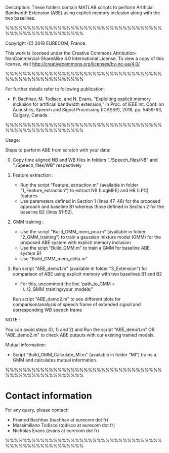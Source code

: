 Description:
These folders contain MATLAB scripts to perform Artificial Bandwidth Extension (ABE) using explicit memory inclusion along with the two baselines.

%%%%%%%%%%%%%%%%%%%%%%%%%%%%%%%%%%%%%%%%%%%%%%%%%%%%%%

Copyright (C) 2018 EURECOM, France.

This work is licensed under the Creative Commons Attribution-NonCommercial-ShareAlike 4.0 International
License. To view a copy of this license, visit http://creativecommons.org/licenses/by-nc-sa/4.0/

%%%%%%%%%%%%%%%%%%%%%%%%%%%%%%%%%%%%%%%%%%%%%%%%%%%%%%

For further details refer to following publication:
- P. Bachhav, M. Todisco, and N. Evans, “Exploiting explicit memory inclusion for artificial bandwidth extension,” in Proc. of IEEE Int. Conf. on Acoustics, Speech and Signal Processing (ICASSP), 2018, pp. 5459-63, Calgary, Canada.

%%%%%%%%%%%%%%%%%%%%%%%%%%%%%%%%%%%%%%%%%%%%%%%%%%%%%%

Usage:

Steps to perform ABE from scratch with your data:

0) Copy time aligned NB and WB files in folders "./Speech_files/NB" and "./Speech_files/WB" respectively

1) Feature extraction :
     - Run the script "Feature_extraction.m" (available in folder "1_Feature_extraction") to extract NB (LogMFE) and HB (LPC) features
     - Use parameters defined in Section 1 (lines 47-48) for the proposed approach and baseline B1 whereas those defined in Section 2 for the baseline B2 (lines 51-52).

2) GMM training :
     - Use the script "Build_GMM_mem_pca.m" (available in folder "2_GMM_training") to train a gaussian mixture model (GMM) for the proposed ABE system with 
       explicit memory inclusion 
     - Use the scipt "Build_GMM.m" to train a GMM for baseline ABE system B1 
     - Use "Build_GMM_mem_delta.m"

3) Run script "ABE_demo1.m" (available in folder "3_Extension") for comparison of ABE using explicit memory with two baselines B1 and B2
     - For this, uncomment the line 'path_to_GMM = './../2_GMM_training/your_models/'
   
   Run script "ABE_demo2.m" to see different plots for comparison/analysis of speech frame of extended signal and corresponding WB speech frame
   
NOTE :
 
You can avoid steps 0), 1) and 2) and Run the script "ABE_demo1.m" OR "ABE_demo2.m" to check ABE outputs with our existing trained models. 

Mutual information:
   - Script "Build_GMM_Calculate_MI.m" (available in folder "MI") trains a GMM and calculates mutual information.


%%%%%%%%%%%%%%%%%%%%%%%%%%%%%%%%%%%%%%%%%%%%%%%%%%%%%%
   
Contact information
===================

For any query, please contact:

- Pramod Bachhav (bachhav at eurecom dot fr)
- Massimiliano Todisco (todisco at eurecom dot fr)
- Nicholas Evans (evans at eurecom dot fr)

%%%%%%%%%%%%%%%%%%%%%%%%%%%%%%%%%%%%%%%%%%%%%%%%%%%%%%
